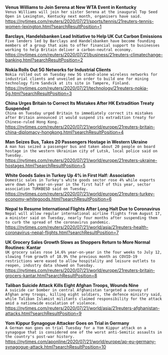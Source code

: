 **Venus Williams to Join Serena at New WTA Event in Kentucky**\
`Venus Williams will join her sister Serena at the inaugural Top Seed Open in Lexington, Kentucky next month, organisers have said.`\
https://nytimes.com/reuters/2020/07/21/sports/tennis/21reuters-tennis-women-lexington.html?searchResultPosition=1

**Barclays, Handelsbanken Lead Initiative to Help UK Cut Carbon Emissions**\
`Five lenders led by Barclays and Handelsbanken have become founding members of a group that aims to offer financial support to businesses working to help Britain deliver a carbon-neutral economy.`\
https://nytimes.com/reuters/2020/07/21/business/21reuters-climatechange-banking.html?searchResultPosition=2

**Nokia Rolls Out 5G Networks for Industrial Clients**\
`Nokia rolled out on Tuesday new 5G stand-alone wireless networks for industrial clients and unveiled an order to build one for mining technology firm Sandvik at its site in Tampere, Finland.`\
https://nytimes.com/reuters/2020/07/21/technology/21reuters-nokia-5g.html?searchResultPosition=3

**China Urges Britain to Correct Its Mistakes After HK Extradition Treaty Suspended**\
`China on Tuesday urged Britain to immediately correct its mistakes after Britain announced it would suspend its extradition treaty for Chinese-ruled Hong Kong.`\
https://nytimes.com/reuters/2020/07/21/world/europe/21reuters-britain-china-diplomacy-hongkong.html?searchResultPosition=4

**Man Seizes Bus, Takes 20 Passengers Hostage in Western Ukraine**\
`A man has seized a passenger bus and taken about 20 people on board hostage in the western Ukrainian city of Lutsk, local police said on Tuesday.`\
https://nytimes.com/reuters/2020/07/21/world/europe/21reuters-ukraine-hostages.html?searchResultPosition=5

**White Goods Sales in Turkey Up 4% in First Half: Association**\
`Domestic sales in Turkey's white goods sector rose 4% while exports were down 14% year-on-year in the first half of this year, sector association TURKBESD said on Tuesday.`\
https://nytimes.com/reuters/2020/07/21/world/europe/21reuters-turkey-economy-whitegoods.html?searchResultPosition=6

**Nepal to Resume International Flights After Long Halt Due to Coronavirus**\
`Nepal will allow regular international airline flights from August 17, a minister said on Tuesday, nearly four months after suspending them to curb the spread of the coronavirus pandemic.`\
https://nytimes.com/reuters/2020/07/21/world/asia/21reuters-health-coronavirus-nepal-flights.html?searchResultPosition=7

**UK Grocery Sales Growth Slows as Shoppers Return to More Normal Routines: Kantar**\
`UK grocery sales rose 14.6% year-on-year in the four weeks to July 12, slowing from growth of 18.9% the previous month as COVID-19 restrictions were eased to allow hospitality and leisure outlets to reopen, industry data showed on Tuesday.`\
https://nytimes.com/reuters/2020/07/21/world/europe/21reuters-britain-grocers-kantar.html?searchResultPosition=8

**Taliban Suicide Attack Kills Eight Afghan Troops, Wounds Nine**\
`A suicide car bomber in central Afghanistan targeted a convoy of Afghan army troops, killing eight soldiers, the defence ministry said, while Taliban Islamist militants claimed responsibility for the attack amid a nationwide escalation of violence.`\
https://nytimes.com/reuters/2020/07/21/world/asia/21reuters-afghanistan-attacks.html?searchResultPosition=9

**Yom Kippur Synagogue Attacker Goes on Trial in Germany**\
`A German man goes on trial Tuesday for a Yom Kippur attack on a synagogue that is considered one of the worst anti-Semitic assaults in the country's post-war history. `\
https://nytimes.com/aponline/2020/07/21/world/europe/ap-eu-germany-synagogue-attack.html?searchResultPosition=10

